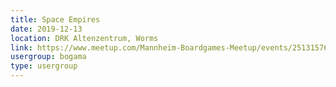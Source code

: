 ```yaml
---
title: Space Empires 
date: 2019-12-13
location: DRK Altenzentrum, Worms
link: https://www.meetup.com/Mannheim-Boardgames-Meetup/events/251315760/
usergroup: bogama
type: usergroup
---
```

